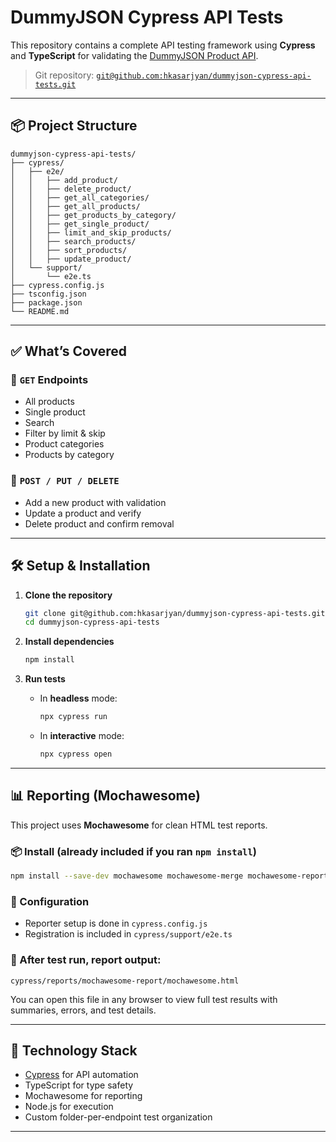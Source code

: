 # DummyJSON Cypress API Tests

This repository contains a complete API testing framework using **Cypress** and **TypeScript** for validating the [DummyJSON Product API](https://dummyjson.com/docs/products).

> Git repository: [`git@github.com:hkasarjyan/dummyjson-cypress-api-tests.git`](https://github.com/hkasarjyan/dummyjson-cypress-api-tests)

---

## 📦 Project Structure

```
dummyjson-cypress-api-tests/
├── cypress/
│   ├── e2e/
│   │   ├── add_product/
│   │   ├── delete_product/
│   │   ├── get_all_categories/
│   │   ├── get_all_products/
│   │   ├── get_products_by_category/
│   │   ├── get_single_product/
│   │   ├── limit_and_skip_products/
│   │   ├── search_products/
│   │   ├── sort_products/
│   │   ├── update_product/
│   └── support/
│       └── e2e.ts
├── cypress.config.js
├── tsconfig.json
├── package.json
└── README.md
```

---

## ✅ What’s Covered

### 🔹 `GET` Endpoints
- All products
- Single product
- Search
- Filter by limit & skip
- Product categories
- Products by category

### 🔹 `POST / PUT / DELETE`
- Add a new product with validation
- Update a product and verify
- Delete product and confirm removal

---

## 🛠 Setup & Installation

1. **Clone the repository**
   ```bash
   git clone git@github.com:hkasarjyan/dummyjson-cypress-api-tests.git
   cd dummyjson-cypress-api-tests
   ```

2. **Install dependencies**
   ```bash
   npm install
   ```

3. **Run tests**
   - In **headless** mode:
     ```bash
     npx cypress run
     ```
   - In **interactive** mode:
     ```bash
     npx cypress open
     ```

---

## 📊 Reporting (Mochawesome)

This project uses **Mochawesome** for clean HTML test reports.

### 📦 Install (already included if you ran `npm install`)
```bash
npm install --save-dev mochawesome mochawesome-merge mochawesome-report-generator cypress-mochawesome-reporter
```

### 🔧 Configuration

- Reporter setup is done in `cypress.config.js`
- Registration is included in `cypress/support/e2e.ts`

### 📄 After test run, report output:
```
cypress/reports/mochawesome-report/mochawesome.html
```

You can open this file in any browser to view full test results with summaries, errors, and test details.

---

## 🧪 Technology Stack

- [Cypress](https://www.cypress.io/) for API automation
- TypeScript for type safety
- Mochawesome for reporting
- Node.js for execution
- Custom folder-per-endpoint test organization

---